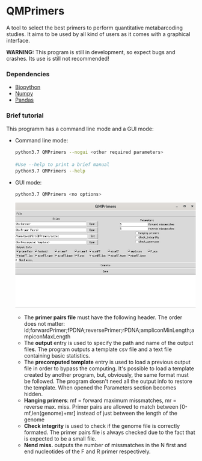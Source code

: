 # QMPrimers
A tool to select the best primers to perform quantitative metabarcoding studies. It aims to be used by all kind of users as it comes with a graphical interface.

**WARNING:** This program is still in development, so expect bugs and crashes. Its use is still not recommended!

### Dependencies

- [Biopython](https://biopython.org)
- [Numpy](http://www.numpy.org)
- [Pandas](https://pandas.pydata.org)

### Brief tutorial

This programm has a command line mode and a GUI mode:

* Command line mode:
  ```bash
  python3.7 QMPrimers --nogui <other required parameters>
  
  #Use --help to print a brief manual 
  python3.7 QMPrimers --help
  ```

* GUI mode:
  ```bash
  python3.7 QMPrimers <no options>
  ```
  ![screenshot](./Misc/screenshot.png)

  * The **primer pairs file** must have the following header. The order does not matter:                        id;forwardPrimer;fPDNA;reversePrimer;rPDNA;ampliconMinLength;ampiconMaxLength
  * The **output** entry is used to specify the path and name of the output file**s**. The program outputs a template csv file and a text file containing basic statistics.
  * The **precomputed template** entry is used to load a previous output file in order to bypass the computing. It's possible to load a template created by another program, but, obviously, the same format must be followed. The program doesn't need all the output info to restore the template. When opened the Parameters section becomes hidden.
  * **Hanging primers**: mf = forward maximum missmatches, mr = reverse max. miss. 
    Primer pairs are allowed to match between [0-mf,len(genome)+mr] instead of just between the length of the genome
  * **Check integrity** is used to check if the genome file is correctly formated. The primer pairs file is always checked due to the fact that is expected to be a small file.
  * **Nend miss.** outputs the number of missmatches in the N first and end nucleotides of the F  and R primer respectively.




